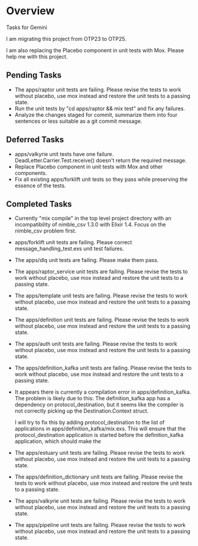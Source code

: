 # Overview

Tasks for Gemini

I am migrating this project from OTP23 to OTP25.

I am also replacing the Placebo component in unit tests with Mox. Please help me with this project.

## Pending Tasks

- The apps/raptor unit tests are failing. Please revise the tests to work without placebo, use mox instead and restore the unit tests to a passing state.
- Run the unit tests by "cd apps/raptor && mix test" and fix any failures.
- Analyze the changes staged for commit, summarize them into four sentences or less suitable as a git commit message.



## Deferred Tasks

- apps/valkyrie unit tests have one failure. DeadLetter.Carrier.Test.receive() doesn't return the required message.
- Replace Placebo component in unit tests with Mox and other components.
- Fix all existing apps/forklift unit tests so they pass while preserving the essence of the tests.

## Completed Tasks

- Currently "mix compile" in the top level project directory with an incompatibility of nimble_csv 1.3.0 with Elixir 1.4. Focus on the nimble_csv problem first.
-  apps/forklift unit tests are failing. Please correct message_handling_test.exs unit test failures.
- The apps/dlq unit tests are failing. Please make them pass.
- The apps/raptor_service unit tests are failing. Please revise the tests to work without placebo, use mox instead and restore the unit tests to a passing state.
- The apps/template unit tests are failing. Please revise the tests to work without placebo, use mox instead and restore the unit tests to a passing state.
- The apps/definition unit tests are failing. Please revise the tests to work without placebo, use mox instead and restore the unit tests to a passing state.
- The apps/auth unit tests are failing. Please revise the tests to work without placebo, use mox instead and restore the unit tests to a passing state.
- The apps/definition_kafka unit tests are failing. Please revise the tests to work without placebo, use mox instead and restore the unit tests to a passing state.
- It appears there is currently a compilation error in apps/definition_kafka. The problem is likely due to this:
  The definition_kafka app has a dependency on protocol_destination, but it seems like the compiler is not correctly picking up the Destination.Context struct.

  I will try to fix this by adding protocol_destination to the list of applications in apps/definition_kafka/mix.exs. This will ensure that the protocol_destination application is started before the definition_kafka application, which should make the
- The apps/estuary unit tests are failing. Please revise the tests to work without placebo, use mox instead and restore the unit tests to a passing state.
- The apps/definition_dictionary unit tests are failing. Please revise the tests to work without placebo, use mox instead and restore the unit tests to a passing state.
- The apps/valkyrie unit tests are failing. Please revise the tests to work without placebo, use mox instead and restore the unit tests to a passing state.
- The apps/pipeline unit tests are failing. Please revise the tests to work without placebo, use mox instead and restore the unit tests to a passing state.
